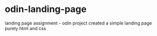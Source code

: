 # odin-landing-page
landing page assignment - odin project
created a simple landing page purely html and css